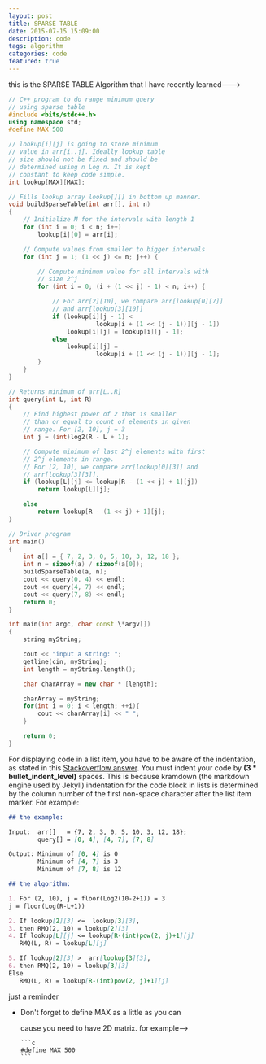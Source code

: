 ```yaml
---
layout: post
title: SPARSE TABLE
date: 2015-07-15 15:09:00
description: code
tags: algorithm
categories: code
featured: true
---
```


this is the SPARSE TABLE Algorithm that I have recently learned--->

```c++
// C++ program to do range minimum query
// using sparse table
#include <bits/stdc++.h>
using namespace std;
#define MAX 500

// lookup[i][j] is going to store minimum
// value in arr[i..j]. Ideally lookup table
// size should not be fixed and should be
// determined using n Log n. It is kept
// constant to keep code simple.
int lookup[MAX][MAX];

// Fills lookup array lookup[][] in bottom up manner.
void buildSparseTable(int arr[], int n)
{
	// Initialize M for the intervals with length 1
	for (int i = 0; i < n; i++)
		lookup[i][0] = arr[i];

	// Compute values from smaller to bigger intervals
	for (int j = 1; (1 << j) <= n; j++) {

		// Compute minimum value for all intervals with
		// size 2^j
		for (int i = 0; (i + (1 << j) - 1) < n; i++) {

			// For arr[2][10], we compare arr[lookup[0][7]] 
			// and arr[lookup[3][10]]
			if (lookup[i][j - 1] < 
						lookup[i + (1 << (j - 1))][j - 1])
				lookup[i][j] = lookup[i][j - 1];
			else
				lookup[i][j] = 
						lookup[i + (1 << (j - 1))][j - 1];
		}
	}
}

// Returns minimum of arr[L..R]
int query(int L, int R)
{
	// Find highest power of 2 that is smaller
	// than or equal to count of elements in given
	// range. For [2, 10], j = 3
	int j = (int)log2(R - L + 1);

	// Compute minimum of last 2^j elements with first
	// 2^j elements in range.
	// For [2, 10], we compare arr[lookup[0][3]] and
	// arr[lookup[3][3]],
	if (lookup[L][j] <= lookup[R - (1 << j) + 1][j])
		return lookup[L][j];

	else
		return lookup[R - (1 << j) + 1][j];
}

// Driver program
int main()
{
	int a[] = { 7, 2, 3, 0, 5, 10, 3, 12, 18 };
	int n = sizeof(a) / sizeof(a[0]);
	buildSparseTable(a, n);
	cout << query(0, 4) << endl;
	cout << query(4, 7) << endl;
	cout << query(7, 8) << endl;
	return 0;
}

```

```c++
int main(int argc, char const \*argv[])
{
    string myString;

    cout << "input a string: ";
    getline(cin, myString);
    int length = myString.length();

    char charArray = new char * [length];

    charArray = myString;
    for(int i = 0; i < length; ++i){
        cout << charArray[i] << " ";
    }

    return 0;
}
```

For displaying code in a list item, you have to be aware of the indentation, as stated in this [Stackoverflow answer](https://stackoverflow.com/questions/34987908/embed-a-code-block-in-a-list-item-with-proper-indentation-in-kramdown/38090598#38090598). You must indent your code by **(3 \* bullet_indent_level)** spaces. This is because kramdown (the markdown engine used by Jekyll) indentation for the code block in lists is determined by the column number of the first non-space character after the list item marker. For example:

````markdown
## the example:

Input:  arr[]   = {7, 2, 3, 0, 5, 10, 3, 12, 18};
        query[] = [0, 4], [4, 7], [7, 8]

Output: Minimum of [0, 4] is 0
        Minimum of [4, 7] is 3
        Minimum of [7, 8] is 12

## the algorithm:

1. For (2, 10), j = floor(Log2(10-2+1)) = 3
j = floor(Log(R-L+1))

2. If lookup[2][3] <=  lookup[3][3], 
3. then RMQ(2, 10) = lookup[2][3]
4. If lookup[L][j] <= lookup[R-(int)pow(2, j)+1][j]
   RMQ(L, R) = lookup[L][j]

5. If lookup[2][3] >  arr[lookup[3][3], 
6. then RMQ(2, 10) = lookup[3][3]
Else 
   RMQ(L, R) = lookup[R-(int)pow(2, j)+1][j]

````
just a reminder

* Don't forget to define MAX as a little as you can

   cause you need to have 2D matrix. for example-->

      ```c
      #define MAX 500
      ```
 

